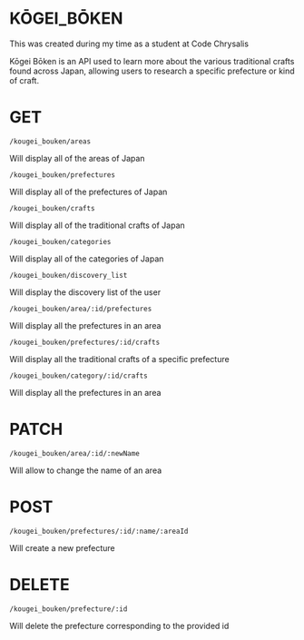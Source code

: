 # KŌGEI_BŌKEN
This was created during my time as a student at Code Chrysalis

Kōgei Bōken is an API used to learn more about the various traditional crafts found across Japan,
allowing users to research a specific prefecture or kind of craft.


# GET
```
/kougei_bouken/areas
```
Will display all of the areas of Japan

```
/kougei_bouken/prefectures
```
Will display all of the prefectures of Japan

```
/kougei_bouken/crafts
```
Will display all of the traditional crafts of Japan

```
/kougei_bouken/categories
```
Will display all of the categories of Japan

```
/kougei_bouken/discovery_list
```
Will display the discovery list of the user

```
/kougei_bouken/area/:id/prefectures
```
Will display all the prefectures in an area

```
/kougei_bouken/prefectures/:id/crafts
```
Will display all the traditional crafts of a specific prefecture

```
/kougei_bouken/category/:id/crafts
```
Will display all the prefectures in an area


# PATCH
```
/kougei_bouken/area/:id/:newName
```
Will allow to change the name of an area

# POST
```
/kougei_bouken/prefectures/:id/:name/:areaId
```
Will create a new prefecture

# DELETE
```
/kougei_bouken/prefecture/:id
```
Will delete the prefecture corresponding to the provided id
